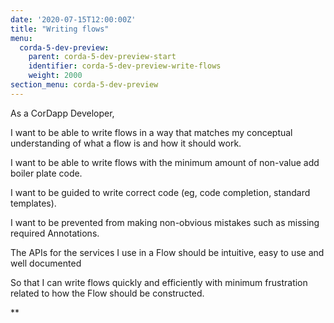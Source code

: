 ```yaml
---
date: '2020-07-15T12:00:00Z'
title: "Writing flows"
menu:
  corda-5-dev-preview:
    parent: corda-5-dev-preview-start
    identifier: corda-5-dev-preview-write-flows
    weight: 2000
section_menu: corda-5-dev-preview
---
```


As a CorDapp Developer,

I want to be able to write flows in a way that matches my conceptual understanding of what a flow is and how it should work.

I want to be able to write flows with the minimum amount of non-value add boiler plate code.

I want to be guided to write correct code (eg, code completion, standard templates).

I want to be prevented from making non-obvious mistakes such as missing required Annotations.

The APIs for the services I use in a Flow should be intuitive, easy to use and well documented

So that I can write flows quickly and efficiently with minimum frustration related to how the Flow should be constructed.  

**
